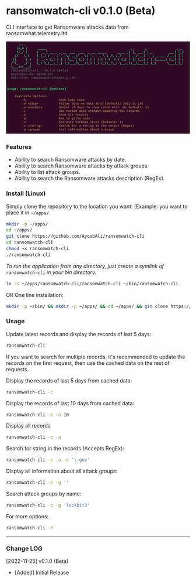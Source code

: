 # ransomwatch-cli v0.1.0 (Beta)

CLI interface to get Ransomware attacks data from ransomwhat.telemetry.ltd

![ransomwatch-cli](.img/ransomwatch-cli.png)

### Features

 - Ability to search Ransomware attacks by date.
 - Ability to search Ransomware attacks by attack groups.
 - Ability to list attack groups.
 - Ability to search the Ransomware attacks description (RegEx).


### Install (Linux)

Simply clone the repository to the location you want:
(Example: you want to place it in `~/apps/`
```Bash
mkdir -p ~/apps/
cd ~/apps/
git clone https://github.com/AyoobAli/ransomwatch-cli
cd ransomwatch-cli
chmod +x ransomwatch-cli
./ransomwatch-cli
```

*To run the application from any directory, just create a symlink of `ransomwatch-cli` in your bin directory.*

```Bash
ln -s ~/apps/ransomwatch-cli/ransomwatch-cli ~/bin/ransomwatch-cli
```


OR One line installation:

```bash
mkdir -p ~/bin/ && mkdir -p ~/apps/ && cd ~/apps/ && git clone https://github.com/ayoobali/ransomwatch-cli && cd ransomwatch-cli && chmod +x ransomwatch-cli && ln -s ~/apps/ransomwatch-cli/ransomwatch-cli ~/bin/ransomwatch-cli
```


### Usage

Update latest records and display the records of last 5 days:
```Bash
ransomwatch-cli
```

If you want to search for multiple records, it's recommended to update the records on the first request, then use the cached data on the rest of requests.

Display the records of last 5 days from cached data:
```Bash
ransomwatch-cli -c
```

Display the records of last 10 days from cached data:
```Bash
ransomwatch-cli -c -n 10
```

Display all records
```Bash
ransomwatch-cli -c -a
```

Search for string in the records (Accepts RegEx):
```Bash
ransomwatch-cli -c -a -s '\.gov' 
```

Display all information about all attack groups:
```Bash
ransomwatch-cli -c -g ''
```

Search attack groups by name:
```Bash
ransomwatch-cli -c -g 'lockbit3'
```

For more options:
```Bash
ransomwatch-cli -h
```

-------

### Change LOG

[2022-11-25] v0.1.0 (Beta)
   - [Added]   Initial Release
